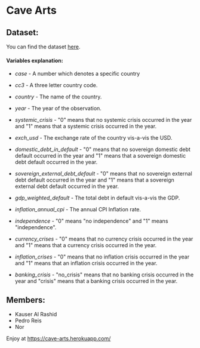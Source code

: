 # Cave Arts

## Dataset:

You can find the dataset [here](https://www.kaggle.com/chirin/africa-economic-banking-and-systemic-crisis-data).

#### Variables explanation:

- <i>case</i> - A number which denotes a specific country

- <i>cc3</i> - A three letter country code.

- <i>country</i> - The name of the country.

- <i>year</i> - The year of the observation.

- <i>systemic_crisis</i> - "0" means that no systemic crisis occurred in the year and "1" means that a systemic crisis occurred in the year.

- <i>exch_usd</i> - The exchange rate of the country vis-a-vis the USD.

- <i>domestic_debt_in_default</i> - "0" means that no sovereign domestic debt default occurred in the year and "1" means that a sovereign domestic debt default occurred in the year.

- <i>sovereign_external_debt_default</i> - "0" means that no sovereign external debt default occurred in the year and "1" means that a sovereign external debt default occurred in the year.

- <i>gdp_weighted_default</i> - The total debt in default vis-a-vis the GDP.

- <i>inflation_annual_cpi</i> - The annual CPI Inflation rate.

- <i>independence</i> - "0" means "no independence" and "1" means "independence".

- <i>currency_crises</i> - "0" means that no currency crisis occurred in the year and "1" means that a currency crisis occurred in the year.

- <i>inflation_crises</i> - "0" means that no inflation crisis occurred in the year and "1" means that an inflation crisis occurred in the year.

- <i>banking_crisis</i> - "no_crisis" means that no banking crisis occurred in the year and "crisis" means that a banking crisis occurred in the year.


## Members:
<ul>
<li>Kauser Al Rashid</li>
<li>Pedro Reis</li>
<li>Nor</li>
</ul>

Enjoy at https://cave-arts.herokuapp.com/
